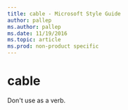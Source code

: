 ```yaml
---
title: cable - Microsoft Style Guide
author: pallep
ms.author: pallep
ms.date: 11/19/2016
ms.topic: article
ms.prod: non-product specific
---
```


# cable

Don't use as a verb. 
